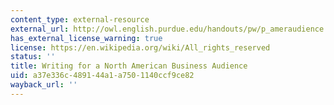 ```yaml
---
content_type: external-resource
external_url: http://owl.english.purdue.edu/handouts/pw/p_ameraudience.html
has_external_license_warning: true
license: https://en.wikipedia.org/wiki/All_rights_reserved
status: ''
title: Writing for a North American Business Audience
uid: a37e336c-4891-44a1-a750-1140ccf9ce82
wayback_url: ''
---
```

